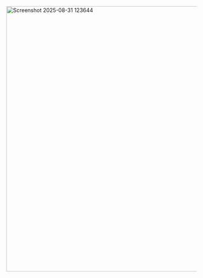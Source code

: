 <img width="810" height="704" alt="Screenshot 2025-08-31 123644" src="https://github.com/user-attachments/assets/f95d9004-9ec5-4c59-aaf8-f21832ab89fe" />
